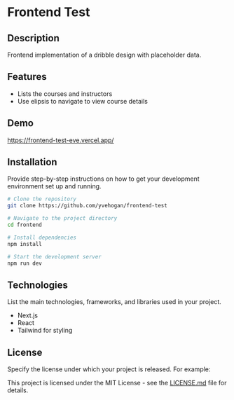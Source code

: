 # Frontend Test

## Description

Frontend implementation of a dribble design with placeholder data.

## Features

- Lists the courses and instructors
- Use elipsis to navigate to view course details

## Demo

https://frontend-test-eve.vercel.app/

## Installation

Provide step-by-step instructions on how to get your development environment set up and running.

```bash
# Clone the repository
git clone https://github.com/yvehogan/frontend-test

# Navigate to the project directory
cd frontend

# Install dependencies
npm install

# Start the development server
npm run dev
```

## Technologies

List the main technologies, frameworks, and libraries used in your project.

- Next.js
- React
- Tailwind for styling

## License

Specify the license under which your project is released. For example:

This project is licensed under the MIT License - see the [LICENSE.md](LICENSE.md) file for details.
